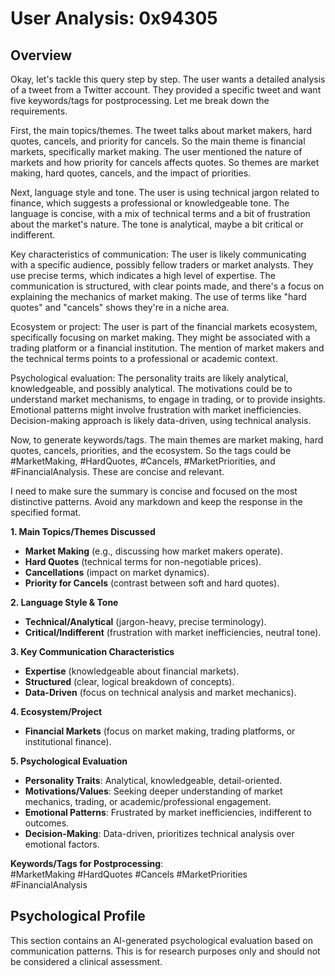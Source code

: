 # User Analysis: 0x94305

## Overview

<think>
Okay, let's tackle this query step by step. The user wants a detailed analysis of a tweet from a Twitter account. They provided a specific tweet and want five keywords/tags for postprocessing. Let me break down the requirements.

First, the main topics/themes. The tweet talks about market makers, hard quotes, cancels, and priority for cancels. So the main theme is financial markets, specifically market making. The user mentioned the nature of markets and how priority for cancels affects quotes. So themes are market making, hard quotes, cancels, and the impact of priorities.

Next, language style and tone. The user is using technical jargon related to finance, which suggests a professional or knowledgeable tone. The language is concise, with a mix of technical terms and a bit of frustration about the market's nature. The tone is analytical, maybe a bit critical or indifferent.

Key characteristics of communication: The user is likely communicating with a specific audience, possibly fellow traders or market analysts. They use precise terms, which indicates a high level of expertise. The communication is structured, with clear points made, and there's a focus on explaining the mechanics of market making. The use of terms like "hard quotes" and "cancels" shows they're in a niche area.

Ecosystem or project: The user is part of the financial markets ecosystem, specifically focusing on market making. They might be associated with a trading platform or a financial institution. The mention of market makers and the technical terms points to a professional or academic context.

Psychological evaluation: The personality traits are likely analytical, knowledgeable, and possibly analytical. The motivations could be to understand market mechanisms, to engage in trading, or to provide insights. Emotional patterns might involve frustration with market inefficiencies. Decision-making approach is likely data-driven, using technical analysis.

Now, to generate keywords/tags. The main themes are market making, hard quotes, cancels, priorities, and the ecosystem. So the tags could be #MarketMaking, #HardQuotes, #Cancels, #MarketPriorities, and #FinancialAnalysis. These are concise and relevant.

I need to make sure the summary is concise and focused on the most distinctive patterns. Avoid any markdown and keep the response in the specified format.
</think>

**1. Main Topics/Themes Discussed**  
- **Market Making** (e.g., discussing how market makers operate).  
- **Hard Quotes** (technical terms for non-negotiable prices).  
- **Cancellations** (impact on market dynamics).  
- **Priority for Cancels** (contrast between soft and hard quotes).  

**2. Language Style & Tone**  
- **Technical/Analytical** (jargon-heavy, precise terminology).  
- **Critical/Indifferent** (frustration with market inefficiencies, neutral tone).  

**3. Key Communication Characteristics**  
- **Expertise** (knowledgeable about financial markets).  
- **Structured** (clear, logical breakdown of concepts).  
- **Data-Driven** (focus on technical analysis and market mechanics).  

**4. Ecosystem/Project**  
- **Financial Markets** (focus on market making, trading platforms, or institutional finance).  

**5. Psychological Evaluation**  
- **Personality Traits**: Analytical, knowledgeable, detail-oriented.  
- **Motivations/Values**: Seeking deeper understanding of market mechanics, trading, or academic/professional engagement.  
- **Emotional Patterns**: Frustrated by market inefficiencies, indifferent to outcomes.  
- **Decision-Making**: Data-driven, prioritizes technical analysis over emotional factors.  

**Keywords/Tags for Postprocessing**:  
#MarketMaking #HardQuotes #Cancels #MarketPriorities #FinancialAnalysis

## Psychological Profile

This section contains an AI-generated psychological evaluation based on communication patterns. This is for research purposes only and should not be considered a clinical assessment.